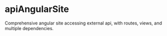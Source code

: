 # apiAngularSite
Comprehensive angular site accessing external api, with routes, views, and multiple dependencies.
